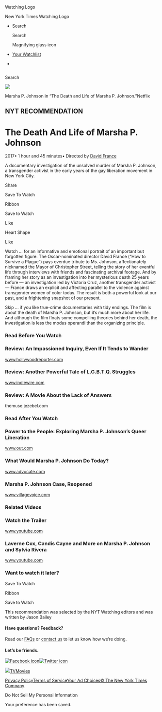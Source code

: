 <div id="react-root">

<div data-reactroot="" data-reactid="1" data-react-checksum="1041325148">

<div class="App__app" data-reactid="2">

[](/watching)

<div class="NavBar__watchingLogo" data-reactid="5">

Watching Logo

New York Times Watching Logo

</div>

  - [<span class="NavBar__visibleDesktop" data-reactid="24">Search</span>](/watching/search)
    
    <div class="NavBar__visibleMobile" data-reactid="25">
    
    <div class="NavSearchIcon__navSearchIcon" data-reactid="26">
    
    Search
    
    Magnifying glass icon
    
    </div>
    
    </div>

  - <span data-reactid="33">[Your Watchlist](/watching/watchlist)</span>
    
    <div class="NavBar__navBarSubHead" data-reactid="36">
    
    </div>

  - 

<div role="main" data-reactid="41">

<div class="NavSearch__navSearch" data-reactid="42">

<div class="NavSearchAutocomplete__autocompleteAndButton" data-reactid="44">

<div class="NavSearchAutocomplete__inputWrapper" style="display:inline-block;" data-reactid="45">

</div>

</div>

Search

</div>

<div data-reactid="48">

<div class="narrowContainer RecommendationLayout__recommendation container" data-reactid="51">

<div class="RecommendationLayout__page clearfix" data-reactid="53">

<div class="row" data-reactid="54">

<div class="section RecommendationLayout__sectionContent RecommendationLayout__imageSection" data-reactid="55">

<div class="RecommendationLayout__imageCol col-md-8 col-md-push-4 col-sm-12" data-reactid="56">

<div data-reactid="57">

<div data-reactid="58">

<div class="CreditedMedia__watchedBadgeCreditedMediaContainer" data-reactid="59">

![](https://static01.nyt.com/images/2017/09/10/watching/death-and-life-of-marsha-watching/death-and-life-of-marsha-watching-videoSixteenByNineJumbo1600-v2.jpg)

</div>

<div class="CreditedMedia__creditAndCaption" data-reactid="63">

<span class="CreditedMedia__caption" data-reactid="64">Marsha P. Johnson
in “The Death and Life of Marsha P.
Johnson.”</span><span class="CreditedMedia__credit" data-reactid="65">Netflix</span>

</div>

</div>

</div>

</div>

<div class="col-md-4 col-md-pull-8 col-sm-12" data-reactid="66">

<div class="Info__info" data-reactid="67">

## NYT RECOMMENDATION

# The Death And Life of Marsha P. Johnson

<div class="Info__subtitle" data-reactid="70">

<span class="Info__years" data-reactid="71">2017</span><span class="Info__subtitleBullet" data-reactid="72">•
</span><span data-reactid="73">1 hour and 45
minutes</span><span class="Info__subtitleBullet" data-reactid="74">•
</span><span data-reactid="75">Directed by [David
France](/watching/search?q=David%20France&director=david-france)</span>

</div>

A documentary investigation of the unsolved murder of Marsha P. Johnson,
a transgender activist in the early years of the gay liberation movement
in New York City.

<div class="Info__actions" data-reactid="79">

<div class="NYTSocialShare__overlayTriggerContainer" data-reactid="80">

Share

<div class="NYTSocialShare__overlay" style="display:none;" data-reactid="82">

</div>

</div>

<div class="_sharedIconStyles__SVGiconContainer" data-reactid="84">

Save To Watch

Ribbon

</div>

<span class="SaveToWatchlistButton__buttonText" data-reactid="91">Save
to Watch</span>

<div class="_sharedIconStyles__SVGiconContainer" data-reactid="93">

Like

Heart Shape

</div>

<span class="LikeButton__buttonText" data-reactid="100">Like</span>

</div>

</div>

</div>

</div>

</div>

<div class="row" data-reactid="101">

<div class="section RecommendationLayout__sectionContent" data-reactid="102">

<div class="col-md-8 col-sm-12" data-reactid="103">

<div class="WatchIfs__watchIfs" data-reactid="104">

<div class="WatchIfs__watchIf" data-reactid="105">

<span class="WatchIfs__label" data-reactid="106">Watch ...
</span><span data-reactid="107">for an informative and emotional
portrait of an important but forgotten figure. The Oscar-nominated
director David France (“How to Survive a Plague”) pays overdue tribute
to Ms. Johnson, affectionately nicknamed the Mayor of Christopher
Street, telling the story of her eventful life through interviews with
friends and fascinating archival footage. And by framing her story as an
investigation into her mysterious death 25 years before — an
investigation led by Victoria Cruz, another transgender activist —
France draws an explicit and affecting parallel to the violence against
transgender women of color today. The result is both a powerful look at
our past, and a frightening snapshot of our present.</span>

</div>

<div class="WatchIfs__watchIf" data-reactid="108">

<span class="WatchIfs__label" data-reactid="109">Skip ...
</span><span data-reactid="110">if you like true-crime documentaries
with tidy endings. The film is about the death of Marsha P. Johnson, but
it’s much more about her life. And although the film floats some
compelling theories behind her death, the investigation is less the
modus operandi than the organizing principle.</span>

</div>

</div>

<div class="visible-small-screens" data-reactid="111">

</div>

</div>

<div class="RecommendationLayout__colRight col-md-4 col-sm-12" data-reactid="113">

<div class="visible-large-screens" data-reactid="114">

</div>

<div class="visible-large-screens" data-reactid="115">

</div>

</div>

</div>

</div>

<div class="row" data-reactid="118">

<div class="section RecommendationLayout__sectionContent" data-reactid="119">

</div>

</div>

<div data-reactid="121">

<div class="row" data-reactid="122">

<div class="RecommendationLayout__sectionContent col-md-8 col-sm-12" data-reactid="123">

<div data-reactid="124">

<div data-reactid="126">

<div class="RelatedLinks__section" data-reactid="127">

### Read Before You Watch

<div data-reactid="129">

<div class="RelatedLinks__relatedLink" data-reactid="130">

[](http://www.hollywoodreporter.com/review/death-life-marsha-p-johnson-tribeca-2017-996386)

### Review: An Impassioned Inquiry, Even If It Tends to Wander

<div class="RelatedLinks__relatedLinkSubtitle" data-reactid="133">

www.hollywoodreporter.com

</div>

</div>

<div class="RelatedLinks__relatedLink" data-reactid="134">

[](http://www.indiewire.com/2017/04/the-death-and-life-of-marsha-p-johnson-review-tribeca-2017-1201808593/)

### Review: Another Powerful Tale of L.G.B.T.Q. Struggles

<div class="RelatedLinks__relatedLinkSubtitle" data-reactid="137">

www.indiewire.com

</div>

</div>

<div class="RelatedLinks__relatedLink" data-reactid="138">

[](http://themuse.jezebel.com/the-death-and-life-of-marsha-p-johnson-examines-the-co-1794590726)

### Review: A Movie About the Lack of Answers

<div class="RelatedLinks__relatedLinkSubtitle" data-reactid="141">

themuse.jezebel.com

</div>

</div>

</div>

</div>

<div class="RelatedLinks__section" data-reactid="142">

### Read After You Watch

<div data-reactid="144">

<div class="RelatedLinks__relatedLink" data-reactid="145">

[](https://www.out.com/out-exclusives/2017/8/24/power-people-exploring-marsha-p-johnsons-queer-liberation)

### Power to the People: Exploring Marsha P. Johnson’s Queer Liberation

<div class="RelatedLinks__relatedLinkSubtitle" data-reactid="148">

www.out.com

</div>

</div>

<div class="RelatedLinks__relatedLink" data-reactid="149">

[](https://www.advocate.com/film/2017/5/09/what-would-marsha-p-johnson-do-today)

### What Would Marsha P. Johnson Do Today?

<div class="RelatedLinks__relatedLinkSubtitle" data-reactid="152">

www.advocate.com

</div>

</div>

<div class="RelatedLinks__relatedLink" data-reactid="153">

[](https://www.villagevoice.com/2012/11/26/marsha-p-johnson-case-reopened/)

### Marsha P. Johnson Case, Reopened

<div class="RelatedLinks__relatedLinkSubtitle" data-reactid="156">

www.villagevoice.com

</div>

</div>

</div>

</div>

<div class="RelatedLinks__section" data-reactid="157">

### Related Videos

<div data-reactid="159">

<div class="RelatedLinks__relatedLink" data-reactid="160">

[](https://www.youtube.com/watch?v=pADsuuPd79E)

### Watch the Trailer

<div class="RelatedLinks__relatedLinkSubtitle" data-reactid="163">

www.youtube.com

</div>

</div>

<div class="RelatedLinks__relatedLink" data-reactid="164">

[](https://www.youtube.com/watch?v=C-pMeR2lnlo)

### Laverne Cox, Candis Cayne and More on Marsha P. Johnson and Sylvia Rivera

<div class="RelatedLinks__relatedLinkSubtitle" data-reactid="167">

www.youtube.com

</div>

</div>

</div>

</div>

</div>

</div>

</div>

</div>

<div class="row" data-reactid="168">

<div class="RecommendationLayout__sectionContent col-md-8 col-sm-12" data-reactid="169">

<div class="Recommendation__secondButton" data-reactid="170">

### Want to watch it later?

<div class="_sharedIconStyles__SVGiconContainer" data-reactid="173">

Save To Watch

Ribbon

</div>

<span class="SaveToWatchlistButton__buttonText" data-reactid="180">Save
to Watch</span>

</div>

</div>

</div>

<div class="row" data-reactid="181">

<div class="RecommendationLayout__sectionContent RecommendationLayout__noBorder col-md-8 col-sm-12" data-reactid="182">

<div class="Recommendation__footerText" data-reactid="183">

<div data-reactid="184">

This recommendation was selected by the NYT Watching editors and was
written by Jason Bailey

</div>

</div>

</div>

</div>

</div>

<div class="row" data-reactid="185">

<div class="col-md-12 col-sm-12" data-reactid="186">

</div>

</div>

</div>

</div>

</div>

</div>

<div class="container" data-reactid="189">

<div class="row" data-reactid="190">

<div class="col-sm-6" data-reactid="191">

<div class="section Footer__footerBlock" data-reactid="192">

#### Have questions? Feedback?

<div class="Footer__promptSubtitle" data-reactid="194">

Read our [FAQs](//www.nytimes.com/2017/01/10/watching/faq.html "faq") or
[contact us](mailto:watchingcare@nytimes.com) to let us know how we’re
doing.

</div>

</div>

</div>

<div class="col-sm-6" data-reactid="201">

<div class="section Footer__footerBlock" data-reactid="202">

#### Let’s be friends.

<div class="Footer__social" data-reactid="204">

[![Facebook
icon](/watching/assets/web/img/footer_facebook_icon.48f8f0ac.svg)](https://www.facebook.com/nytwatching/ "facebook")[![Twitter
icon](/watching/assets/web/img/footer_twitter_icon.f138d306.svg)](https://twitter.com/watching "twitter")

</div>

</div>

</div>

</div>

</div>

<div class="container-fluid" data-reactid="209">

<div class="Footer__footerLinks" data-reactid="210">

<div class="row" data-reactid="211">

<div class="col-lg-6 col-md-12 col-sm-12" data-reactid="212">

<div class="Footer__bottomLinksLeft" data-reactid="213">

<span data-reactid="214">[![](/watching/assets/web/img/the-new-york-times.c0889830.svg)](//www.nytimes.com)</span><span data-reactid="217">[TV](//www.nytimes.com/section/arts/television)</span><span data-reactid="219">[Movies](//www.nytimes.com/section/movies)</span>

</div>

</div>

<div class="col-lg-6 col-md-12 col-sm-12" data-reactid="221">

<div class="Footer__bottomLinksRight" data-reactid="222">

<span data-reactid="223">[Privacy
Policy](//www.nytimes.com/content/help/rights/privacy/policy/privacy-policy.html)</span><span data-reactid="225">[Terms
of
Service](//www.nytimes.com/content/help/rights/terms/terms-of-service.html)</span><span data-reactid="227">[Your
Ad
Choices](//www.nytimes.com/content/help/rights/privacy/policy/privacy-policy.html#pp)</span><span data-reactid="229">[©
The New York Times Company](http://www.nytco.com/)</span>

</div>

</div>

<div data-reactid="231">

<span class="Footer__ccpa" data-reactid="232"><span>Do Not Sell My
Personal Information</span></span>

</div>

<div class="Snackbar__snackbar Snackbar__fadeOut" data-reactid="234">

<div class="Snackbar__content" role="status" data-reactid="235">

Your preference has been saved.

</div>

</div>

</div>

</div>

</div>

</div>

</div>

</div>
